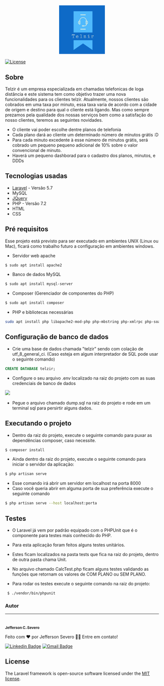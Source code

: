 <p align="center"><img width="150" src="public/images/logo_telzir.png"></p>

<p align="center">

<a href="https://packagist.org/packages/laravel/framework"><img src="https://poser.pugx.org/laravel/framework/license.svg" alt="License"></a>
</p>

## Sobre

Telzir é um empresa especializada em chamadas telefonicas de loga distância e este sistema tem como objetivo trazer uma nova funcionalidades para os clientes telzir. Atualmente, nossos clientes são cobrados em uma taxa por minuto, essa taxa varia de acordo com a cidade de origem e destino para qual o cliente está ligando. Mas como sempre prezamos pela qualidade dos nossas serviços bem como a satisfação do nosso clientes, teremos as seguintes novidades.

- O cliente vai poder escolhe dentre planos de telefonia
- Cada plano dará ao cliente um determinado número de minutos grátis :D
- Para cada minuto excedente à esse número de minutos grátis, será cobrado um pequeno pequeno adicional de 10% sobre o valor convencional de minuto.
- Haverá um pequeno dashborad para o cadastro dos planos, minutos, e DDDs

## Tecnologias usadas

- [Laravel](https://laravel.com/) -  Versão 5.7
- MySQL
- [JQuery](https://jquery.com/)
- PHP - Versão 7.2
- HTML
- CSS


## Pré requisitos

Esse projeto está previsto para ser executado em ambientes UNIX (Linux ou Mac), ficará como trabalho futuro a configuração em ambientes windows.

- Servidor web apache
```bash
$ sudo apt install apache2
```
- Banco de dados MySQL
```bash
$ sudo apt install mysql-server
```
- Composer (Gerenciador de componentes do PHP)
```bash
$ sudo apt install composer
```
- PHP e bibliotecas necessárias
```bash
sudo apt install php libapache2-mod-php php-mbstring php-xmlrpc php-soap php-gd php-xml php-cli php-zip php-bcmath php-tokenizer php-json php-pear
```


## Configuração de banco de dados

- Crie uma base de dados chamada "telzir" sendo com colação de utf_8_general_ci. (Caso esteja em algum interpretador de SQL pode usar o seguinte comando)

```sql
CREATE DATABASE telzir;
```

- Configure o seu arquivo .env localizado na raiz do projeto com as suas credenciais de banco de dados

<img src="https://ik.imagekit.io/lrrw3mrhils/screenshot_feZkTuSJhm.png">



- Pegue o arquivo chamado dump.sql na raiz do projeto e rode em um terminal sql para persirtir alguns dados.



## Executando o projeto

- Dentro da raiz do projeto, execute o seguinte comando para puxar as dependências composer, caso necessite.

```bash
$ composer install
```

- Ainda dentro da raiz do projeto, execute o seguinte comando para iniciar o servidor da aplicação:

```bash
$ php artisan serve
```
- Esse comando irá abrir um servidor em localhost na porta 8000
- Caso você queria abrir em alguma porta de sua preferência execute o seguinte comando
```bash
$ php artisan serve --host localhost:porta
```



## Testes
- O Laravel já vem por padrão equipado com o PHPUnit que é o componente para testes mais conhecido do PHP.
- Para esta aplicação foram feitos alguns testes unitários.
- Estes ficam localizados na pasta tests que fica na raiz do projeto, dentro de outra pasta chama Unit.

- No arquivo chamado CalcTest.php ficam alguns testes validando as funções que retornam os valores de COM PLANO ou SEM PLANO.




- Para rodar os testes execute o seguinte comando na raiz do projeto:
```bash
 $ ./vendor/bin/phpunit  
```




### Autor
---

<a href="github.com/jeffersonsevero">
 <img style="border-radius: 50%;" src="https://ik.imagekit.io/lrrw3mrhils/31740058_968598056636631_7264527737656705024_o_Xeor6hwAD.jpg" width="100px;" alt=""/>
 <br />
 <sub><b>Jefferson C. Severo</b></sub></a> <a href="" title="Rocketseat"></a>


Feito com ❤️ por Jefferson Severo 👋🏽 Entre em contato!

[![Linkedin Badge](https://img.shields.io/badge/-Jefferson-blue?style=flat-square&logo=Linkedin&logoColor=white&link=https://www.linkedin.com/in/tgmarinho/)](https://www.linkedin.com/in/jefferson-severo-83760a152/) 
[![Gmail Badge](https://img.shields.io/badge/-jeffersonsevero08@gmail.com-c14438?style=flat-square&logo=Gmail&logoColor=white&link=mailto:tgmarinho@gmail.com)](mailto:jeffersonsevero08@gmail.com)


## License

The Laravel framework is open-source software licensed under the [MIT license](https://opensource.org/licenses/MIT).
